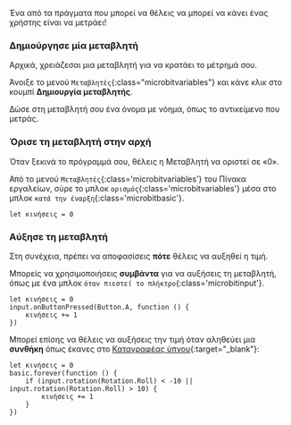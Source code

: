 Ένα από τα πράγματα που μπορεί να θέλεις να μπορεί να κάνει ένας χρήστης είναι να μετράει!

### Δημιούργησε μία μεταβλητή

Αρχικά, χρειάζεσαι μια μεταβλητή για να κρατάει το μέτρημά σου.

Άνοιξε το μενού `Μεταβλητές`{:class="microbitvariables"} και κάνε κλικ στο κουμπί **Δημιουργία μεταβλητής**.

Δώσε στη μεταβλητή σου ένα όνομα με νόημα, όπως το αντικείμενο που μετράς.

### Όρισε τη μεταβλητή στην αρχή

Όταν ξεκινά το πρόγραμμά σου, θέλεις η Μεταβλητή να οριστεί σε «0».

Από το μενού `Μεταβλητές`{:class='microbitvariables'} του Πίνακα εργαλείων, σύρε το μπλοκ `ορισμός`{:class='microbitvariables'} μέσα στο μπλοκ `κατά την έναρξη`{:class='microbitbasic'}.

```microbit
let κινήσεις = 0
```

### Αύξησε τη μεταβλητή

Στη συνέχεια, πρέπει να αποφασίσεις **πότε** θέλεις να αυξηθεί η τιμή.

Μπορείς να χρησιμοποιήσεις **συμβάντα** για να αυξήσεις τη μεταβλητή, όπως με ένα μπλοκ `όταν πιεστεί το πλήκτρο`{:class='microbitinput'}.

```microbit
let κινήσεις = 0
input.onButtonPressed(Button.A, function () {
    κινήσεις += 1
})
```

Μπορεί επίσης να θέλεις να αυξήσεις την τιμή όταν αληθεύει μια **συνθήκη** όπως έκανες στο [Καταγραφέας ύπνου](https://projects.raspberrypi.org/el-GR/projects/sleep-tracker){:target="_blank"}:

```microbit
let κινήσεις = 0
basic.forever(function () {
    if (input.rotation(Rotation.Roll) < -10 || input.rotation(Rotation.Roll) > 10) {
        κινήσεις += 1
    }
})
```
